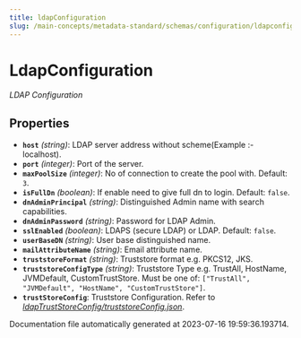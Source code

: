 ```yaml
---
title: ldapConfiguration
slug: /main-concepts/metadata-standard/schemas/configuration/ldapconfiguration
---
```


# LdapConfiguration

*LDAP Configuration*

## Properties

- **`host`** *(string)*: LDAP server address without scheme(Example :- localhost).
- **`port`** *(integer)*: Port of the server.
- **`maxPoolSize`** *(integer)*: No of connection to create the pool with. Default: `3`.
- **`isFullDn`** *(boolean)*: If enable need to give full dn to login. Default: `false`.
- **`dnAdminPrincipal`** *(string)*: Distinguished Admin name with search capabilities.
- **`dnAdminPassword`** *(string)*: Password for LDAP Admin.
- **`sslEnabled`** *(boolean)*: LDAPS (secure LDAP) or LDAP. Default: `false`.
- **`userBaseDN`** *(string)*: User base distinguished name.
- **`mailAttributeName`** *(string)*: Email attribute name.
- **`truststoreFormat`** *(string)*: Truststore format e.g. PKCS12, JKS.
- **`truststoreConfigType`** *(string)*: Truststore Type e.g. TrustAll, HostName, JVMDefault, CustomTrustStore. Must be one of: `["TrustAll", "JVMDefault", "HostName", "CustomTrustStore"]`.
- **`trustStoreConfig`**: Truststore Configuration. Refer to *[ldapTrustStoreConfig/truststoreConfig.json](#apTrustStoreConfig/truststoreConfig.json)*.


Documentation file automatically generated at 2023-07-16 19:59:36.193714.
